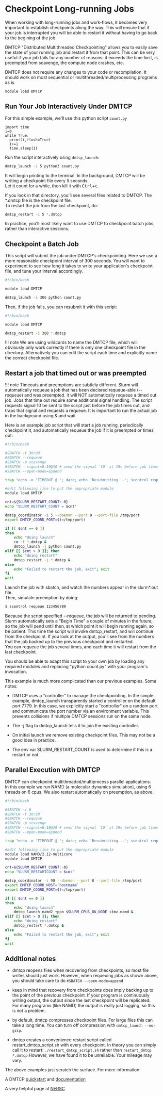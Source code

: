 # Checkpoint Long-running Jobs

When working with long-running jobs and work-flows, it becomes very important to establish checkpoints along the way.
This will ensure that if your job is interrupted you will be able to restart it without having to go back to the begining of the job.

DMTCP "Distributed Multithreaded Checkpointing" allows you to easily save the state of your running job and restart it from 
that point.  This can be very useful if your job fails for any number of reasons: it exceeds the time limit, is preempted from scavenge, the compute node crashes, etc.

DMTCP does not require any changes to your code or recompilation.  It should work on most sequential or multithreaded/multiprocessing programs as is.

``` bash
module load DMTCP
```

## Run Your Job Interactively Under DMTCP

For this simple example, we'll use this python script `count.py`
``` python3
import time
i=0
while True:
  print(i,flush=True)
  i+=1
  time.sleep(1)
```

Run the script interactively using `dmtcp_launch`:

``` bash
dmtcp_launch -i 5 python3 count.py 
```

It will begin printing to the terminal.  In the background, DMTCP will be writing a checkpoint file every 5 seconds.  
Let it count for a while, then kill it with <kbd>Ctrl</kbd>+<kbd>c</kbd>.

If you look in that directory, you'll see several files related to DMTCP. The *.dmtcp file is the checkpoint file.  
To restart the job from the last checkpoint, do:

``` bash
dmtcp_restart -i 5 *.dmtcp 
```

In practice, you'll most likely want to use DMTCP to checkpoint batch jobs, rather than interactive sessions.     

## Checkpoint a Batch Job

This script will submit the job under DMTCP's checkpointing.  Here we use a more reasonable checkpoint interval of 300 seconds.  You will want to experiment to see
how long it takes to write your application's checkpoint file, and tune your interval accordingly.  

```bash
#!/bin/bash

module load DMTCP

dmtcp_launch -i 300 python count.py
```

Then, if the job fails, you can resubmit it with this script:
```bash
#!/bin/bash

module load DMTCP

dmtcp_restart -i 300 *.dmtcp
```

!!! note 
We are using wildcards to name the DMTCP file, which will obviously only work correctly if there is only one checkpoint file in
the directory.  Alternatively you can edit the script each time and explicitly name the correct checkpoint file.

## Restart a job that timed out or was preempted

!!! note 
Timeouts and preemptions are subtlely different.  Slurm will automatically requeue a job that
has been declared requeue-able (--requeue) and was preempted.  It will NOT automatically requeue a
timed out job.  Jobs that time out require some additional signal handling.  The script requests
signal 10 be sent to the script just before the job times out, and traps that signal and requests
a requeue.  It is important to run the actual job in the background using & and wait.

Here is an example job script that will start a job running, periodically checkpoint it, and
automatically requeue the job if it is preempted or times out:

``` bash
#!/bin/bash

#SBATCH -t 30:00
#SBATCH --requeue
#SBATCH -p scavenge
#SBATCH --signal=B:10@30 # send the signal `10` at 30s before job times out
#SBATCH --open-mode=append

trap "echo -n 'TIMEOUT @ '; date; echo 'Resubmitting...'; scontrol requeue ${SLURM_JOBID}  " 10

#edit following line to put the appropriate module
module load DMTCP

cnt=${SLURM_RESTART_COUNT:-0}
echo "SLURM_RESTART_COUNT = $cnt"

dmtcp_coordinator -i 5 --daemon --port 0 --port-file /tmp/port
export DMTCP_COORD_PORT=$(</tmp/port)

if [[ $cnt == 0 ]]
then
    echo "doing launch"
    rm -f *.dmtcp &
    dmtcp_launch -j python count.py 
elif [[ $cnt > 0 ]]; then
    echo "doing restart"
    dmtcp_restart -j *.dmtcp &
else
    echo "Failed to restart the job, exit"; exit
fi
wait
```

Launch the job with sbatch, and watch the numbers appear in the slurm*.out file.  
Then, simulate preemption by doing:

``` bash
$ scontrol requeue 123456789
```

Because the script specified --requeue, the job will be returned to pending.  Slurm automatically sets a "Begin Time" a couple of minutes
in the future, so the job will pend until then, at which point it will
begin running again, so be patient.  This time the script will invoke dmtcp_restart, and will continue from the checkpoint.  If you look at the output,
you'll see from the numbers that the job backed up to the previous checkpoint and restarted.  
You can requeue the job several times, and each time it will restart from the last checkpoint.

You should be able to adapt this script to your own job by loading any required modules and 
replacing "python count.py" with your program's invocation.

This example is much more complicated than our previous examples. Some notes:

* DMTCP uses a "controller" to manage the checkpointing.  In the simple example, dmtcp_launch transparently started a controller on the
default port 7779.  In this case, we explicitly start a "controller" on a random port and communicate the port number via an environment variable.
This prevents collisions if multiple DMTCP sessions run on the same node.

* The -j flag to dmtcp_launch tells it to join the existing controller.

* On initial launch we remove existing checkpoint files.  This may not be a good idea in practice. 

* The env var SLURM_RESTART_COUNT is used to determine if this is a restart or not.

## Parallel Execution with DMTCP

DMTCP can checkpoint multithreaded/multiprocess parallel applications.  
In this example we run NAMD (a molecular dynamics simulation), using 6 threads on 6 cpus.  We also restart automatically on preemption,
as above.


```bash
#!/bin/bash

#SBATCH -c 6 
#SBATCH -t 30:00
#SBATCH --requeue
#SBATCH -p scavenge
#SBATCH --signal=B:10@30 # send the signal `10` at 30s before job times out
#SBATCH --open-mode=append

trap "echo -n 'TIMEOUT @ '; date; echo 'Resubmitting...'; scontrol requeue ${SLURM_JOBID}  " 10

#edit following line to put the appropriate module
module load NAMD/2.12-multicore
module load DMTCP

cnt=${SLURM_RESTART_COUNT:-0}
echo "SLURM_RESTARTCOUNT = $cnt"

dmtcp_coordinator -i 90 --daemon --port 0 --port-file /tmp/port
export DMTCP_COORD_HOST=`hostname`
export DMTCP_COORD_PORT=$(</tmp/port)

if [[ $cnt == 0 ]]
then
    echo "doing launch"
    dmtcp_launch namd2 +ppn $SLURM_CPUS_ON_NODE stmv.namd &
elif [[ $cnt > 0 ]]; then
    echo "doing restart"
    dmtcp_restart *.dmtcp &
else
    echo "Failed to restart the job, exit"; exit
fi
wait
```

## Additional notes

* dmtcp reopens files when recovering from checkpoints, so most file writes should just work.  However, when requeuing jobs as shown above,
you should take care to do `#SBATCH --open-mode=append`
* keep in mind that recovery from checkpoints does imply backing up to the point of the previous checkpoint.  If your program is continuously 
writing output, the output since the last checkpoint will be replicated.  For many programs (like NAMD) the output is really just logging, so this is not a problem.
* by default, dmtcp compresses checkpoint files.  For large files this can take a long time.  You can turn off compression with `dmtcp_launch --no-gzip`.

* dmtcp creates a convenience restart script called restart_dmtcp_script.sh with every checkpoint.  In theory you can simply call it to restart:
`./restart_dmtcp_script.sh`
rather than 
`restart_dmtcp *.dmtcp`
However, we have found it to be unreliable.  Your mileage may vary.

The above examples just scratch the surface.  For more information:

A DMTCP [quickstart](https://github.com/dmtcp/dmtcp/blob/master/QUICK-START.md) and 
[documentation](http://dmtcp.sourceforge.net/index.html)

A very helpful page at [NERSC](https://docs.nersc.gov/development/checkpoint-restart/dmtcp/)
